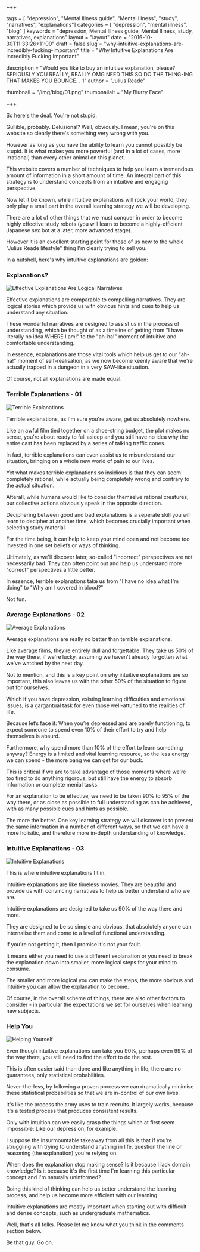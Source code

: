 +++

tags = [ "depression", "Mental Illness guide", "Mental Illness", "study", "narratives", "explanations"]
categories = [ "depression", "mental illness", "blog" ]
keywords = "depression, Mental Illness guide, Mental Illness, study, narratives, explanations"
layout = "layout"
date = "2016-10-30T11:33:26+11:00"
draft = false
slug = "why-intuitive-explanations-are-incredibly-fucking-important"
title = "Why Intuitive Explanations Are Incredibly Fucking Important"

description = "Would you like to buy an intuitive explanation, please? SERIOUSLY YOU REALLY, REALLY OMG NEED THIS SO DO THE THING-ING THAT MAKES YOU BOUNCE. . 1"
author = "Julius Reade"

thumbnail = "/img/blog/01.png"
thumbnailalt = "My Blurry Face"

+++

So here's the deal. You're not stupid. 

Gullible, probably. Delusional? Well, obviously. I mean, you're on this website so clearly there's something very wrong with you. 

However as long as you have the ability to learn you cannot possibly be stupid. It is what makes you more powerful (and in a lot of cases, more irrational) than every other animal on this planet. 

This website covers a number of techniques to help you learn a tremendous amount of information in a short amount of time. An integral part of this strategy is to understand concepts from an intuitive and engaging perspective. 

Now let it be known, while intuitive explanations will rock your world, they only play a small part in the overall learning strategy we will be developing. 

There are a lot of other things that we must conquer in order to become highly effective study robots (you will learn to become a highly-efficient Japanese sex bot at a later, more advanced stage).

However it is an excellent starting point for those of us new to the whole "Julius Reade lifestyle" thing I'm clearly trying to sell you. 

In a nutshell, here's why intuitive explanations are golden:



### Explanations?

![Effective Explanations Are Logical Narratives](/img/blog/01-01.png)

Effective explanations are comparable to compelling narratives. They are logical stories which provide us with obvious hints and cues to help us understand any situation.

These wonderful narratives are designed to assist us in the process of understanding, which be thought of as a timeline of getting from "I have literally no idea WHERE I am!" to the "ah-ha!" moment of intuitive and comfortable understanding.

In essence, explanations are those vital tools which help us get to our "ah-ha!" moment of self-realisation, as we now become keenly aware that we're actually trapped in a dungeon in a very SAW-like situation. 

Of course, not all explanations are made equal.


### Terrible Explanations - 01

![Terrible Explanations](/img/blog/01-02.png)

Terrible explanations, as I'm sure you're aware, get us absolutely nowhere. 

Like an awful film tied together on a shoe-string budget, the plot makes no sense, you're about ready to fall asleep and you still have no idea why the entire cast has been replaced by a series of talking traffic cones.

In fact, terrible explanations can even assist us to misunderstand our situation, bringing on a whole new world of pain to our lives.

Yet what makes terrible explanations so insidious is that they can seem completely rational, while actually being completely wrong and contrary to the actual situation. 

Afterall, while humans would like to consider themselve rational creatures,  our collective actions obviously speak in the opposite direction.

Deciphering between good and bad explanations is a seperate skill you will learn to decipher at another time, which becomes crucially important when selecting study material. 

For the time being, it can help to keep your mind open and not become too invested in one set beliefs or ways of thinking. 

Ultimately, as we'll discover later, so-called "incorrect" perspectives are not necessarily bad. They can often point out and help us understand more "correct" perspectives a little better. 

In essence, terrible explanations take us from "I have no idea what I'm doing" to "Why am I covered in blood?"

Not fun. 

<!--
Insert article / Write about how to find good study materials.
-->

### Average Explanations - 02

![Average Explanations](/img/blog/01-03.png)

Average explanations are really no better than terrible explanations. 

Like average films, they’re entirely dull and forgettable. They take us 50% of the way there, if we're lucky, assuming we haven't already forgotten what we've watched by the next day.

Not to mention, and this is a key point on why intuitive explanations are so important, this also leaves us with the other 50% of the situation to  figure out for ourselves.

Which if you have depression, existing learning difficulties and emotional issues, is a gargantual task for even those well-attuned to the realities of life. 

Because let’s face it: When you’re depressed and are barely functioning, to expect someone to spend even 10% of their effort to try and help themselves is absurd. 

Furthermore, why spend more than 10% of the effort to learn something anyway? Energy is a limited and vital learning resource, so the less energy we can spend - the more bang we can get for our buck.

This is critical if we are to take advantage of those moments where we're too tired to do anything rigorous, but still have the energy to absorb information or complete menial tasks. 

<!--

The importance of maintaining energy. 

-->


For an explanation to be effective, we need to be taken 90% to 95% of the way there, or as close as possible to full understanding as can be achieved, with as many possible cues and hints as possible.

The more the better. One key learning strategy we will discover is to present the same information in a number of different ways, so that we can have a more holisitic, and therefore more in-depth understanding of knowledge. 

<!--
Article about how discovering different perspectives. 

-->

### Intuitive Explanations - 03

![Intuitive Explanations](/img/blog/01-04.png)

This is where intuitive explanations fit in.

Intuitive explanations are like timeless movies. They are beautiful and provide us with convincing narratives to help us better understand who we are.

Intuitive explanations are designed to take us 90% of the way there and more.

They are designed to be so simple and obvious, that absolutely anyone can internalise them and come to a level of functional understanding.

If you're not getting it, then I promise it's not your fault.

It means either you need to use a different explanation or you need to break the explanation down into smaller, more logical steps for your mind to consume.

The smaller and more logical you can make the steps, the more obvious and intuitive you can allow the explanation to become.

Of course, in the overall scheme of things, there are also other factors to consider - in particular the expectations we set for ourselves when learning  new subjects. 

<!-- 
Understanding the expectations of learning. // talk about how we get frustrated.
Setting healthy learning expectations. 
-->

### Help You

![Helping Yourself](/img/blog/01-05.png)


Even though intuitive explanations can take you 90%, perhaps even 99% of the way there, you still need to find the effort to do the rest. 

This is often easier said than done and like anything in life, there are no guarantees, only statistical probabilities. 

Never-the-less, by following a proven process we can dramatically minimise these statistical probabilities so that we are in-control of our own lives.

It's like the process the army uses to train recruits. It largely works, because it's a tested process that produces consistent results.

Only with intuition can we easily grasp the things which at first seem impossible: Like our depression, for example. 

I suppose the insurmountable takeaway from all this is that if you’re struggling with trying to understand anything in life, question the line or reasoning (the explanation) you're relying on.

When does the explanation stop making sense? Is it because I lack domain knowledge? Is it because it's the first time I'm learning this particular concept and I'm naturally uninformed? 

Doing this kind of thinking can help us better understand the learning process, and help us become more efficient with our learning. 

Intuitive explanations are mostly important when starting out with difficult and dense concepts, such as undergraduate mathematics. 

Well, that's all folks. Please let me know what you think in the comments section below.

Be that guy. Go on. 








